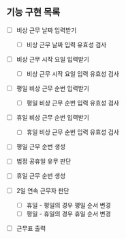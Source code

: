 ## 기능 구현 목록

- [ ] 비상 근무 날짜 입력받기
  - [ ] 비상 근무 날짜 입력 유효성 검사

- [ ] 비상 근무 시작 요일 입력받기
  - [ ] 비상 근무 시작 요일 입력 유효성 검사

- [ ] 평일 비상 근무 순번 입력받기
  - [ ] 평일 비상 근무 순번 입력 유효성 검사

- [ ] 휴일 비상 근무 순번 입력받기
  - [ ] 휴일 비상 근무 순번 입력 유효성 검사

- [ ] 평일 근무 순번 생성
- [ ] 법정 공휴일 유무 판단
- [ ] 휴일 근무 순번 생성

- [ ] 2일 연속 근무자 판단
  - [ ] 휴일 - 평일의 경우 평일 순서 변경
  - [ ] 평일 - 휴일의 경우 휴일 순서 변경

- [ ] 근무표 출력